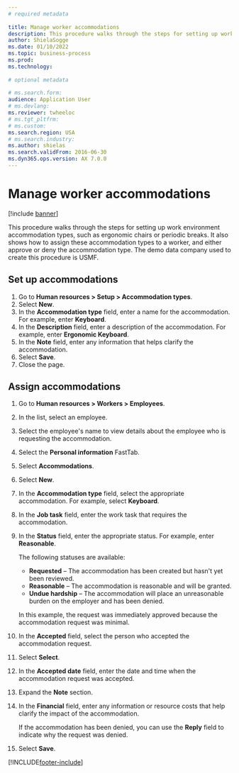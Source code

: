 ```yaml
--- 
# required metadata 
 
title: Manage worker accommodations
description: This procedure walks through the steps for setting up work environment accommodation types, such as ergonomic chairs or periodic breaks. 
author: ShielaSogge
ms.date: 01/10/2022
ms.topic: business-process 
ms.prod:  
ms.technology:  
 
# optional metadata 
 
# ms.search.form:   
audience: Application User 
# ms.devlang:  
ms.reviewer: twheeloc
# ms.tgt_pltfrm:  
# ms.custom:  
ms.search.region: USA
# ms.search.industry: 
ms.author: shielas
ms.search.validFrom: 2016-06-30 
ms.dyn365.ops.version: AX 7.0.0 
---
```

# Manage worker accommodations

[!include [banner](../../../includes/banner.md)]

This procedure walks through the steps for setting up work environment accommodation types, such as ergonomic chairs or periodic breaks. It also shows how to assign these accommodation types to a worker, and either approve or deny the accommodation type. The demo data company used to create this procedure is USMF.

## Set up accommodations

1. Go to **Human resources \> Setup \> Accommodation types**.
2. Select **New**.
3. In the **Accommodation type** field, enter a name for the accommodation. For example, enter **Keyboard**.
4. In the **Description** field, enter a description of the accommodation. For example, enter **Ergonomic Keyboard**.
5. In the **Note** field, enter any information that helps clarify the accommodation.
6. Select **Save**.
7. Close the page.

## Assign accommodations

1. Go to **Human resources \> Workers \> Employees**.
2. In the list, select an employee.
3. Select the employee's name to view details about the employee who is requesting the accommodation.
4. Select the **Personal information** FastTab.
5. Select **Accommodations**.
6. Select **New**.
7. In the **Accommodation type** field, select the appropriate accommodation. For example, select **Keyboard**.
8. In the **Job task** field, enter the work task that requires the accommodation.
9. In the **Status** field, enter the appropriate status. For example, enter **Reasonable**.

    The following statuses are available:

    - **Requested** – The accommodation has been created but hasn't yet been reviewed.
    - **Reasonable** – The accommodation is reasonable and will be granted.
    - **Undue hardship** – The accommodation will place an unreasonable burden on the employer and has been denied.

    In this example, the request was immediately approved because the accommodation request was minimal.

10. In the **Accepted** field, select the person who accepted the accommodation request.
11. Select **Select**.
12. In the **Accepted date** field, enter the date and time when the accommodation request was accepted.
13. Expand the **Note** section.
14. In the **Financial** field, enter any information or resource costs that help clarify the impact of the accommodation.

    If the accommodation has been denied, you can use the **Reply** field to indicate why the request was denied.

15. Select **Save**.

[!INCLUDE[footer-include](../../../../../includes/footer-banner.md)]
